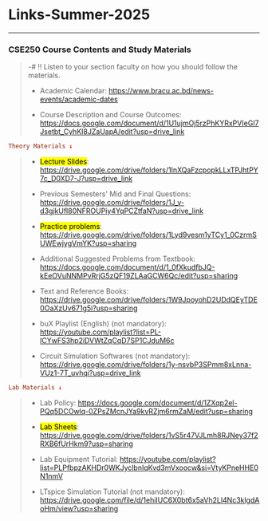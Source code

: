 # Links-Summer-2025

---
### CSE250 Course Contents and Study Materials
> -# ‼️ Listen to your section faculty on how you should follow the materials.
> 
> * Academic Calendar:
> https://www.bracu.ac.bd/news-events/academic-dates
> 
> * Course Description and Course Outcomes:
> https://docs.google.com/document/d/1U1ujmOj5rzPhKYRxPVIeGI7Jsetbt_CyhKI8JZaUapA/edit?usp=drive_link


```prolog
Theory Materials ↓
```

> * <mark>Lecture Slides</mark>:
> https://drive.google.com/drive/folders/1InXQaFzcpopkLLxTPJhtPY7c_D0XD7-J?usp=drive_link
> 
> * Previous Semesters' Mid and Final Questions:
> https://drive.google.com/drive/folders/1J_v-d3gjkUfl80NFROUPiy4YqPCZtfaN?usp=drive_link
> 
> *  <mark>Practice problems</mark>:
> https://drive.google.com/drive/folders/1Lyd9vesm1yTCy1_0CzrmSUWEwjygVmYK?usp=sharing
> 
> * Additional Suggested Problems from Textbook:
> https://docs.google.com/document/d/1_0fXkudfbJQ-kEeOVuNNMPvRrjG5zQF19ZLAaGCW6Qc/edit?usp=sharing
> 
> * Text and Reference Books:
> https://drive.google.com/drive/folders/1W9JpoyohD2UDdQEyTDE0OaXzUv671g5i?usp=sharing
> 
> * buX Playlist (English) (not mandatory):
> https://youtube.com/playlist?list=PL-lCYwFS3hp2iDVWtZqCqD7SP1CJduM6c
> 
> * Circuit Simulation Softwares (not mandatory):
> https://drive.google.com/drive/folders/1y-nsvbP3SPmm8xLnna-VUz1-7T_uvhqi?usp=drive_link


```prolog
Lab Materials ↓
```
> * Lab Policy:
> https://docs.google.com/document/d/1ZXqp2el-PQq5DCOwlq-0ZPsZMcnJYa9kvRZjm6rmZaM/edit?usp=sharing
> 
> * <mark>Lab Sheets</mark>:
> https://drive.google.com/drive/folders/1vS5r47VJLmh8RJNey37f2RXB6fUrHkm9?usp=sharing
> 
> * Lab Equipment Tutorial:
> https://youtube.com/playlist?list=PLPfbpzAKHDr0WKJyclbnIqKvd3mVxoocw&si=VtyKPneHHE0N1nmV
> 
> * LTspice Simulation Tutorial (not mandatory):
> https://drive.google.com/file/d/1ehiIUC6X0bt6x5aVh2Ll4Nc3klgdAoHm/view?usp=sharing
